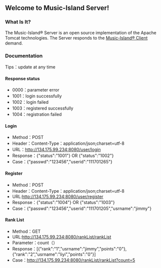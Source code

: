 ## Welcome to Music-Island Server!
### What Is It?
The Music-Island® Server is an open source implementation of the Apache Tomcat
technologies. The Server responds to the [Music-Island® Client](https://github.com/Music-Island/Client) demand.
### Documentation
Tips：update at any time
#### Response status
- 0000：parameter error
- 1001：login successfully
- 1002：login failed
- 1003：registered successfully
- 1004：registration failed
#### Login
- Method：POST
- Header：Content-Type：application/json;charset=utf-8
- URL：http://134.175.99.234:8080/user/login
- Response：{"status":"1001"} OR {"status":"1002"}
- Case：{"passwd":"123456","userid":"111701265"}
#### Register
- Method：POST
- Header：Content-Type：application/json;charset=utf-8
- URL:http://134.175.99.234:8080/user/register
- Response：{"status":"1004"} OR {"status":"1003"}
- Case：{"passwd":"123456","userid":"111701205","usrname":"jimmy"}
#### Rank List
- Method：GET
- URL:http://134.175.99.234:8080/rankList/rankList
- Parameter：count（）
- Response：[{"rank":"1","usrname":"jimmy","points":"0"},{"rank":"2","usrname":"liyi","points":"0"}]
- Case：http://134.175.99.234:8080/rankList/rankList?count=5
